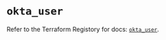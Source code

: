 # `okta_user`

Refer to the Terraform Registory for docs: [`okta_user`](https://registry.terraform.io/providers/okta/okta/4.4.1/docs/resources/user).

